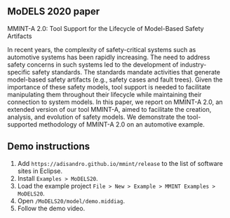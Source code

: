 ## MoDELS 2020 paper

MMINT-A 2.0: Tool Support for the Lifecycle of Model-Based Safety Artifacts

In recent years, the complexity of safety-critical systems such as automotive systems has been rapidly increasing. The need to address safety concerns in such systems led to the development of industry-specific safety standards. The standards mandate activities that generate model-based safety artifacts (e.g., safety cases and fault trees). Given the importance of these safety models, tool support is needed to facilitate manipulating them throughout their lifecycle while maintaining their connection to system models. In this paper, we report on MMINT-A 2.0, an extended version of our tool MMINT-A, aimed to facilitate the creation, analysis, and evolution of safety models. We demonstrate the tool-supported methodology of MMINT-A 2.0 on an automotive example.

## Demo instructions

1. Add `https://adisandro.github.io/mmint/release` to the list of software sites in Eclipse.
2. Install `Examples > MoDELS20`.
3. Load the example project `File > New > Example > MMINT Examples > MoDELS20`.
4. Open `/MoDELS20/model/demo.middiag`.
5. Follow the demo video.

